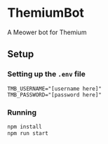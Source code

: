 # ThemiumBot
A Meower bot for Themium
## Setup
### Setting up the `.env` file
```env
TMB_USERNAME="[username here]"
TMB_PASSWORD="[password here]"
```
### Running
```bash
npm install
npm run start
```